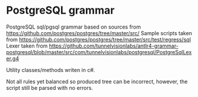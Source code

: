 # PostgreSQL grammar

PostgreSQL sql/pgsql grammar based on sources from https://github.com/postgres/postgres/tree/master/src/
Sample scripts taken from https://github.com/postgres/postgres/tree/master/src/test/regress/sql
Lexer taken from https://github.com/tunnelvisionlabs/antlr4-grammar-postgresql/blob/master/src/com/tunnelvisionlabs/postgresql/PostgreSqlLexer.g4

Utility classes/methods writen in c#.

Not all rules yet balanced so produced tree can be incorrect, however, the script still be parsed with no errors.